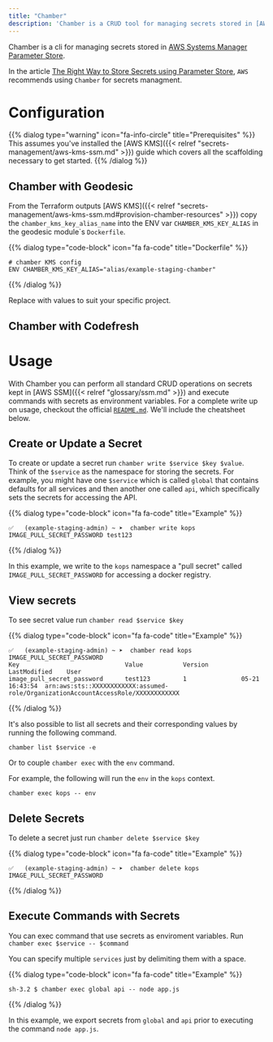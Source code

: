 ```yaml
---
title: "Chamber"
description: 'Chamber is a CRUD tool for managing secrets stored in [AWS Systems Manager Parameter Store](https://aws.amazon.com/systems-manager/features/#Parameter_Store) and exposing those secrets as Environment Variables to processes.'
---
```

Chamber is a cli for managing secrets stored
in [AWS Systems Manager Parameter Store](https://aws.amazon.com/systems-manager/features/#Parameter_Store).

In the article [The Right Way to Store Secrets using Parameter Store](https://aws.amazon.com/blogs/mt/the-right-way-to-store-secrets-using-parameter-store/), `AWS` recommends using `Chamber` for secrets managment.

# Configuration

{{% dialog type="warning" icon="fa-info-circle" title="Prerequisites" %}}
This assumes you've installed the [AWS KMS]({{< relref "secrets-management/aws-kms-ssm.md" >}}) guide which covers all the scaffolding necessary to get started.
{{% /dialog %}}

## Chamber with Geodesic

From the Terraform outputs [AWS KMS]({{< relref "secrets-management/aws-kms-ssm.md#provision-chamber-resources" >}}) copy the `chamber_kms_key_alias_name` into the ENV var `CHAMBER_KMS_KEY_ALIAS` in the geodesic module\`s `Dockerfile`.

{{% dialog type="code-block" icon="fa fa-code" title="Dockerfile" %}}
```
# chamber KMS config
ENV CHAMBER_KMS_KEY_ALIAS="alias/example-staging-chamber"
```
{{% /dialog %}}

Replace with values to suit your specific project.

## Chamber with Codefresh

# Usage

With Chamber you can perform all standard CRUD operations on secrets kept in [AWS SSM]({{< relref "glossary/ssm.md" >}}) and execute commands with secrets as environment variables. For a complete write up on usage, checkout the official [`README.md`](https://github.com/segmentio/chamber#usage). We'll include the cheatsheet below.

## Create or Update a Secret

To create or update a secret run `chamber write $service $key $value`. Think of the `$service` as the namespace for storing the secrets. For example, you might have one `$service` which is called `global` that contains defaults for all services and then another one called `api`, which specifically sets the secrets for accessing the API.

{{% dialog type="code-block" icon="fa fa-code" title="Example" %}}
```
✅   (example-staging-admin) ~ ➤  chamber write kops IMAGE_PULL_SECRET_PASSWORD test123
```
{{% /dialog %}}

In this example, we write to the `kops` namespace a "pull secret" called `IMAGE_PULL_SECRET_PASSWORD` for accessing a docker registry.

## View secrets

To see secret value run `chamber read $service $key`

{{% dialog type="code-block" icon="fa fa-code" title="Example" %}}
```
✅   (example-staging-admin) ~ ➤  chamber read kops IMAGE_PULL_SECRET_PASSWORD
Key                             Value           Version         LastModified    User
image_pull_secret_password      test123         1               05-21 16:43:54  arn:aws:sts::XXXXXXXXXXXX:assumed-role/OrganizationAccountAccessRole/XXXXXXXXXXXX
```
{{% /dialog %}}

It's also possible to list all secrets and their corresponding values by running the following command.

```
chamber list $service -e
```

Or to couple `chamber exec` with the `env` command.

For example, the following will run the `env` in the `kops` context.

```
chamber exec kops -- env
```

## Delete Secrets

To delete a secret just run `chamber delete $service $key`

{{% dialog type="code-block" icon="fa fa-code" title="Example" %}}
```
✅   (example-staging-admin) ~ ➤  chamber delete kops IMAGE_PULL_SECRET_PASSWORD
```
{{% /dialog %}}

## Execute Commands with Secrets

You can exec command that use secrets as enviroment variables.
Run `chamber exec $service -- $command`

You can specify multiple `services` just by delimiting them with a space.

{{% dialog type="code-block" icon="fa fa-code" title="Example" %}}
```
sh-3.2 $ chamber exec global api -- node app.js
```
{{% /dialog %}}

In this example, we export secrets from `global` and `api` prior to executing the command `node app.js`.
